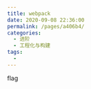 ```yaml
---
title: webpack
date: 2020-09-08 22:36:00
permalink: /pages/a406b4/
categories: 
  - 进阶
  - 工程化与构建
tags: 
  - 
---
```

flag
